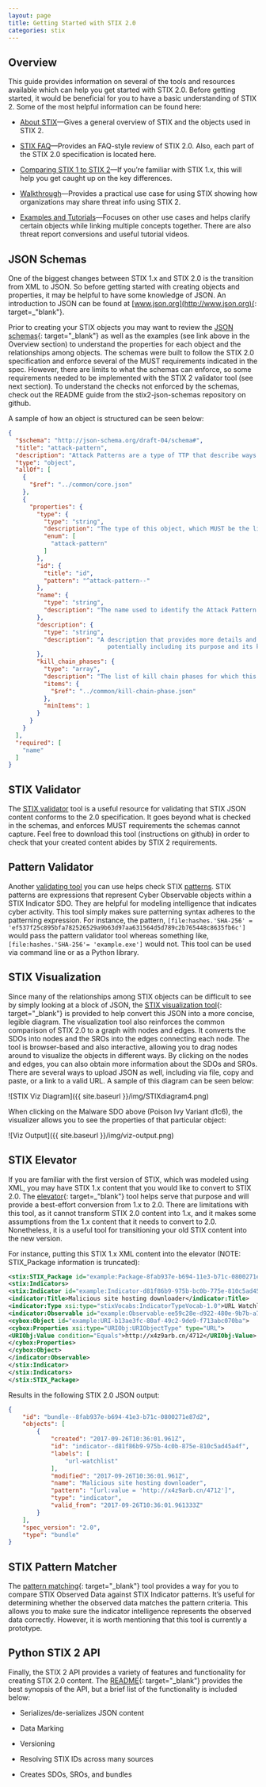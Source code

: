 ```yaml
---
layout: page
title: Getting Started with STIX 2.0
categories: stix
---
```


## Overview

This guide provides information on several of the tools and resources available which can help you get started with STIX 2.0. Before getting started, it would be beneficial for you to have a basic understanding of STIX 2. Some of the most helpful information can be found here:

-   [About STIX](about)—Gives a general overview of STIX and the objects used in STIX 2.

-   [STIX FAQ](../faq)—Provides an FAQ-style review of STIX 2.0. Also, each part of the STIX 2.0 specification is located here.

-   [Comparing STIX 1 to STIX 2](compare)—If you’re familiar with STIX 1.x, this will help you get caught up on the key differences.

-   [Walkthrough](walkthrough)—Provides a practical use case for using STIX showing how organizations may share threat info using STIX 2.

-   [Examples and Tutorials](examples)—Focuses on other use cases and helps clarify certain objects while linking multiple concepts together. There are also threat report conversions and useful tutorial videos.

## JSON Schemas

One of the biggest changes between STIX 1.x and STIX 2.0 is the transition from XML to JSON. So before getting started with creating objects and properties, it may be helpful to have some knowledge of JSON. An introduction to JSON can be found at [www.json.org](http://www.json.org){: target=_"blank"}.

Prior to creating your STIX objects you may want to review the [JSON schemas]( https://github.com/oasis-open/cti-stix2-json-schemas){: target="_blank"} as well as the examples (see link above in the Overview section) to understand the properties for each object and the relationships among objects. The schemas were built to follow the STIX 2.0 specification and enforce several of the MUST requirements indicated in the spec. However, there are limits to what the schemas can enforce, so some requirements needed to be implemented with the STIX 2 validator tool (see next section). To understand the checks not enforced by the schemas, check out the README guide from the stix2-json-schemas repository on github.

A sample of how an object is structured can be seen below:

```json
{
  "$schema": "http://json-schema.org/draft-04/schema#",
  "title": "attack-pattern",
  "description": "Attack Patterns are a type of TTP that describe ways that adversaries attempt to compromise targets. ",
  "type": "object",
  "allOf": [
    {
      "$ref": "../common/core.json"
    },
    {
      "properties": {
        "type": {
          "type": "string",
          "description": "The type of this object, which MUST be the literal `attack-pattern`.",
          "enum": [
            "attack-pattern"
          ]
        },
        "id": {
          "title": "id",
          "pattern": "^attack-pattern--"
        },
        "name": {
          "type": "string",
          "description": "The name used to identify the Attack Pattern."
        },
        "description": {
          "type": "string",
          "description": "A description that provides more details and context about the Attack Pattern,
                            potentially including its purpose and its key characteristics."
        },
        "kill_chain_phases": {
          "type": "array",
          "description": "The list of kill chain phases for which this attack pattern is used.",
          "items": {
            "$ref": "../common/kill-chain-phase.json"
          },
          "minItems": 1
        }
      }
    }
  ],
  "required": [
    "name"
  ]
}
```

## STIX Validator

The [STIX validator](https://github.com/oasis-open/cti-stix-validator) tool is a useful resource for validating that STIX JSON content conforms to the 2.0 specification. It goes beyond what is checked in the schemas, and enforces MUST requirements the schemas cannot capture. Feel free to download this tool (instructions on github) in order to check that your created content abides by STIX 2 requirements.

## Pattern Validator

Another [validating tool](https://github.com/oasis-open/cti-pattern-validator) you can use helps check STIX [patterns](https://docs.google.com/document/d/1nK1RXcE2aMvQoG1Kgr3aTBtHZ1IyehzOk7vU0n5FUGY/pub). STIX patterns are expressions that represent Cyber Observable objects within a STIX Indicator SDO. They are helpful for modeling intelligence that indicates cyber activity. This tool simply makes sure patterning syntax adheres to the patterning expression. For instance, the pattern, `[file:hashes.'SHA-256' = 'ef537f25c895bfa782526529a9b63d97aa631564d5d789c2b765448c8635fb6c']` would pass the pattern validator tool whereas something like, `[file:hashes.'SHA-256'= 'example.exe']` would not. This tool can be used via command line or as a Python library.

## STIX Visualization

Since many of the relationships among STIX objects can be difficult to see by simply looking at a block of JSON, the [STIX visualization tool](https://oasis-open.github.io/cti-stix-visualization/){: target="_blank"} is provided to help convert this JSON into a more concise, legible diagram. The visualization tool also reinforces the common comparison of STIX 2.0 to a graph with nodes and edges. It converts the SDOs into nodes and the SROs into the edges connecting each node. The tool is browser-based and also interactive, allowing you to drag nodes around to visualize the objects in different ways. By clicking on the nodes and edges, you can also obtain more information about the SDOs and SROs. There are several ways to upload JSON as well, including via file, copy and paste, or a link to a valid URL. A sample of this diagram can be seen below:

<div class="center-block text-center" markdown="span">
    ![STIX Viz Diagram]({{ site.baseurl }}/img/STIXdiagram4.png)
</div>

When clicking on the Malware SDO above (Poison Ivy Variant d1c6), the visualizer allows you to see the properties of that particular object:

<div class="center-block text-center" markdown="span">
    ![Viz Output]({{ site.baseurl }}/img/viz-output.png)
</div>

## STIX Elevator

If you are familiar with the first version of STIX, which was modeled using XML, you may have STIX 1.x content that you would like to convert to STIX 2.0. The [elevator](https://github.com/oasis-open/cti-stix-elevator){: target=_"blank"} tool helps serve that purpose and will provide a best-effort conversion from 1.x to 2.0. There are limitations with this tool, as it cannot transform STIX 2.0 content into 1.x, and it makes some assumptions from the 1.x content that it needs to convert to 2.0. Nonetheless, it is a useful tool for transitioning your old STIX content into the new version.

For instance, putting this STIX 1.x XML content into the elevator (NOTE: STIX_Package information is truncated):
```xml
<stix:STIX_Package id="example:Package-8fab937e-b694-11e3-b71c-0800271e87d2" version="1.2">
<stix:Indicators>
<stix:Indicator id="example:Indicator-d81f86b9-975b-bc0b-775e-810c5ad45a4f" xsi:type="indicator:IndicatorType">
<indicator:Title>Malicious site hosting downloader</indicator:Title>
<indicator:Type xsi:type="stixVocabs:IndicatorTypeVocab-1.0">URL Watchlist</indicator:Type>
<indicator:Observable id="example:Observable-ee59c28e-d922-480e-9b7b-a79502696505">
<cybox:Object id="example:URI-b13ae3fc-80af-49c2-9de9-f713abc070ba">
<cybox:Properties xsi:type="URIObj:URIObjectType" type="URL">
<URIObj:Value condition="Equals">http://x4z9arb.cn/4712</URIObj:Value>
</cybox:Properties>
</cybox:Object>
</indicator:Observable>
</stix:Indicator>
</stix:Indicators>
</stix:STIX_Package>
```

Results in the following STIX 2.0 JSON output:
```json
{
    "id": "bundle--8fab937e-b694-41e3-b71c-0800271e87d2",
    "objects": [
        {
            "created": "2017-09-26T10:36:01.961Z",
            "id": "indicator--d81f86b9-975b-4c0b-875e-810c5ad45a4f",
            "labels": [
                "url-watchlist"
            ],
            "modified": "2017-09-26T10:36:01.961Z",
            "name": "Malicious site hosting downloader",
            "pattern": "[url:value = 'http://x4z9arb.cn/4712']",
            "type": "indicator",
            "valid_from": "2017-09-26T10:36:01.961333Z"
        }
    ],
    "spec_version": "2.0",
    "type": "bundle"
}
```

## STIX Pattern Matcher
The [pattern matching](https://github.com/oasis-open/cti-pattern-matcher){: target="_blank"} tool provides a way for you to compare STIX Observed Data against STIX Indicator patterns. It’s useful for determining whether the observed data matches the pattern criteria. This allows you to make sure the indicator intelligence represents the observed data correctly. However, it is worth mentioning that this tool is currently a prototype.

## Python STIX 2 API

Finally, the STIX 2 API provides a variety of features and functionality for creating STIX 2.0 content. The [README](https://github.com/oasis-open/cti-python-stix2\#cti-python-stix2){: target="_blank"} provides the best synopsis of the API, but a brief list of the functionality is included below:

-   Serializes/de-serializes JSON content

-   Data Marking

-   Versioning

-   Resolving STIX IDs across many sources

-   Creates SDOs, SROs, and bundles
